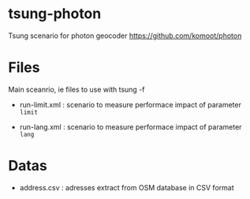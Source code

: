 tsung-photon
============

Tsung scenario for photon geocoder https://github.com/komoot/photon

Files
=====

Main sceanrio, ie files to use with tsung -f

* run-limit.xml : scenario to measure performace impact of parameter `limit`

* run-lang.xml : scenario to measure performace impact of parameter `lang`

Datas
=====

* address.csv : adresses extract from OSM database in CSV format

